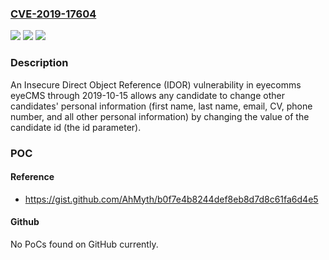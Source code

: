 ### [CVE-2019-17604](https://cve.mitre.org/cgi-bin/cvename.cgi?name=CVE-2019-17604)
![](https://img.shields.io/static/v1?label=Product&message=n%2Fa&color=blue)
![](https://img.shields.io/static/v1?label=Version&message=n%2Fa&color=blue)
![](https://img.shields.io/static/v1?label=Vulnerability&message=n%2Fa&color=brighgreen)

### Description

An Insecure Direct Object Reference (IDOR) vulnerability in eyecomms eyeCMS through 2019-10-15 allows any candidate to change other candidates' personal information (first name, last name, email, CV, phone number, and all other personal information) by changing the value of the candidate id (the id parameter).

### POC

#### Reference
- https://gist.github.com/AhMyth/b0f7e4b8244def8eb8d7d8c61fa6d4e5

#### Github
No PoCs found on GitHub currently.

